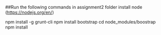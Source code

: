 ##Run the following commands in assignment2 folder
install node (https://nodejs.org/en/) 

npm install -g grunt-cli
npm install bootstrap
cd node_modules/boostrap
npm install
